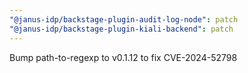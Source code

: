 ```yaml
---
"@janus-idp/backstage-plugin-audit-log-node": patch
"@janus-idp/backstage-plugin-kiali-backend": patch
---
```


Bump path-to-regexp to v0.1.12 to fix CVE-2024-52798
